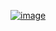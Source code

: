 [![image](https://github.com/user-attachments/assets/49dc7b29-ac41-47b4-b91a-866babca175b)](./OpenSiv3DはPowerPointの夢を見るか.pdf)
